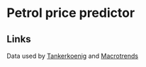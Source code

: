# Petrol price predictor

## 

## Links
Data used by [Tankerkoenig](https://creativecommons.tankerkoenig.de/) and [Macrotrends](https://www.macrotrends.net/2516/wti-crude-oil-prices-10-year-daily-chart)